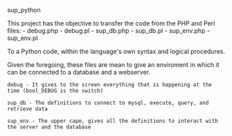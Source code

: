 sup_python

This project has the objective to transfer the code from the PHP and Perl files: 
	- debug.php
	- debug.pl
	- sup_db.php
	- sup_db.pl
	- sup_env.php
	- sup_env.pl

To a Python code, within the language's own syntax and logical procedures.

Given the foregoing, these files are mean to give an enviroment in which it can be connected to a database and a webserver.

	debug - It gives to the screen everything that is happening at the time (bool_DEBUG is the switch)

	sup_db - The definitions to connect to mysql, execute, query, and retrieve data

	sup_env - The upper cape, gives all the definitions to interact with the server and the database
